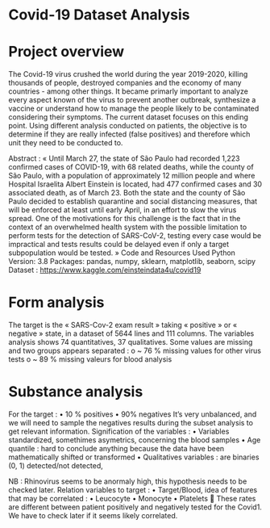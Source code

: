 # Covid-19 Dataset Analysis
# Project overview
The Covid-19 virus crushed the world during the year 2019-2020, killing thousands of people, destroyed companies and the economy of many countries - among other things. It became primarly important to analyze every aspect known of the virus to prevent another outbreak, synthesize a vaccine or understand how to manage the people likely to be contaminated considering their symptoms. 
The current dataset focuses on this ending point. Using different analysis conducted on patients, the objective is to determine if they are really infected (false positives) and therefore which unit they need to be conducted to.

Abstract : 
« Until March 27, the state of São Paulo had recorded 1,223 confirmed cases of COVID-19, with 68 related deaths, while the county of São Paulo, with a population of approximately 12 million people and where Hospital Israelita Albert Einstein is located, had 477 confirmed cases and 30 associated death, as of March 23. Both the state and the county of São Paulo decided to establish quarantine and social distancing measures, that will be enforced at least until early April, in an effort to slow the virus spread.
One of the motivations for this challenge is the fact that in the context of an overwhelmed health system with the possible limitation to perform tests for the detection of SARS-CoV-2, testing every case would be impractical and tests results could be delayed even if only a target subpopulation would be tested. »
Code and Resources Used
Python Version: 3.8
Packages: pandas, numpy, sklearn, matplotlib, seaborn, scipy
Dataset : https://www.kaggle.com/einsteindata4u/covid19

# Form analysis
The target is the « SARS-Cov-2 exam result » taking « positive » or « negative » state, in a dataset of 5644 lines and 111 columns. The variables analysis shows 74 quantitatives, 37 qualitatives.
Some values are missing and two groups appears separated :
o	~ 76 % missing values for other virus tests
o	~ 89 % missing valeurs for blood analysis

# Substance analysis
For the target :
•	10 % positives
•	90% negatives 
It’s very unbalanced, and we will need to sample the negatives results during the subset analysis to get relevant information.
Signification of the variables :
•	Variables standardized, somethimes asymetrics, concerning the blood samples
•	Age quantile : hard to conclude anything because the data have been mathematically shifted or transformed
•	Qualitatives variables : are binaries (0, 1) detected/not detected, 

NB : Rhinovirus seems to be anormaly high, this hypothesis needs to be checked later.
Relation variables to target :
•	Target/Blood, idea of features that may be correlated :
•	Leucocyte
•	Monocyte
•	Platelets 
 These rates are different between patient positively and negatively tested for the Covid1. We have to check later if it seems likely correlated.
